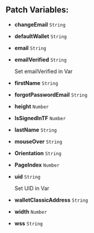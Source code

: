 ## Patch Variables:

* __changeEmail__ ```String```
* __defaultWallet__ ```String```
* __email__ ```String```
* __emailVerified__ ```String```

  Set emailVerified in Var

* __firstName__ ```String```
* __forgotPasswordEmail__ ```String```
* __height__ ```Number```
* __IsSignedInTF__ ```Number```
* __lastName__ ```String```
* __mouseOver__ ```String```
* __Orientation__ ```String```
* __PageIndex__ ```Number```
* __uid__ ```String```

  Set UID in Var

* __walletClassicAddress__ ```String```
* __width__ ```Number```
* __wss__ ```String```

